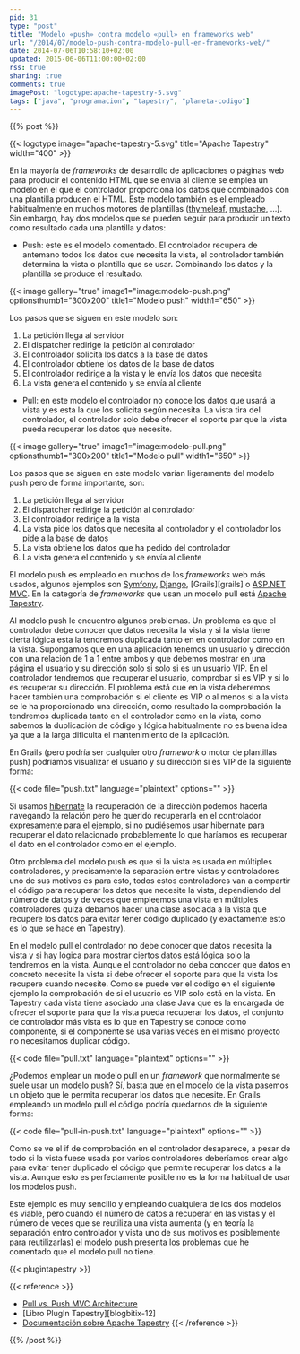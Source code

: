 ```yaml
---
pid: 31
type: "post"
title: "Modelo «push» contra modelo «pull» en frameworks web"
url: "/2014/07/modelo-push-contra-modelo-pull-en-frameworks-web/"
date: 2014-07-06T10:58:10+02:00
updated: 2015-06-06T11:00:00+02:00
rss: true
sharing: true
comments: true
imagePost: "logotype:apache-tapestry-5.svg"
tags: ["java", "programacion", "tapestry", "planeta-codigo"]
---
```


{{% post %}}

{{< logotype image="apache-tapestry-5.svg" title="Apache Tapestry" width="400" >}}

En la mayoría de _frameworks_ de desarrollo de aplicaciones o páginas web para producir el contenido HTML que se envía al cliente se emplea un modelo en el que el controlador proporciona los datos que combinados con una plantilla producen el HTML. Este modelo también es el empleado habitualmente en muchos motores de plantillas ([thymeleaf](http://www.thymeleaf.org/), [mustache](http://mustache.github.io/), ...). Sin embargo, hay dos modelos que se pueden seguir para producir un texto como resultado dada una plantilla y datos:

* Push: este es el modelo comentado. El controlador recupera de antemano todos los datos que necesita la vista, el controlador también determina la vista o plantilla que se usar. Combinando los datos y la plantilla se produce el resultado.

{{< image
    gallery="true"
    image1="image:modelo-push.png" optionsthumb1="300x200" title1="Modelo push" width1="650" >}}

Los pasos que se siguen en este modelo son:

<ol>
<li>La petición llega al servidor</li>
<li>El dispatcher redirige la petición al controlador</li>
<li>El controlador solicita los datos a la base de datos</li>
<li>El controlador obtiene los datos de la base de datos</li>
<li>El controlador redirige a la vista y le envía los datos que necesita</li>
<li>La vista genera el contenido y se envía al cliente</li>
</ol>

* Pull: en este modelo el controlador no conoce los datos que usará la vista y es esta la que los solicita según necesita. La vista tira del controlador, el controlador solo debe ofrecer el soporte par que la vista pueda recuperar los datos que necesite.

{{< image
    gallery="true"
    image1="image:modelo-pull.png" optionsthumb1="300x200" title1="Modelo pull" width1="650" >}}

Los pasos que se siguen en este modelo varían ligeramente del modelo push pero de forma importante, son:

<ol>
<li>La petición llega al servidor</li>
<li>El dispatcher redirige la petición al controlador</li>
<li>El controlador redirige a la vista</li>
<li>La vista pide los datos que necesita al controlador y el controlador los pide a la base de datos</li>
<li>La vista obtiene los datos que ha pedido del controlador</li>
<li>La vista genera el contenido y se envía al cliente</li>
</ol>

El modelo push es empleado en muchos de los _frameworks_ web más usados, algunos ejemplos son [Symfony](http://symfony.com/), [Django](https://www.djangoproject.com/), [Grails][grails] o [ASP.NET MVC](http://www.asp.net/mvc). En la categoría de _frameworks_ que usan un modelo pull está [Apache Tapestry](http://tapestry.apache.org/).

Al modelo push le encuentro algunos problemas. Un problema es que el controlador debe conocer que datos necesita la vista y si la vista tiene cierta lógica esta la tendremos duplicada tanto en en controlador como en la vista. Supongamos que en una aplicación tenemos un usuario y dirección con una relación de 1 a 1 entre ambos y que debemos mostrar en una página el usuario y su dirección solo si solo si es un usuario VIP. En el controlador tendremos que recuperar el usuario, comprobar si es VIP y si lo es recuperar su dirección. El problema está que en la vista deberemos hacer también una comprobación si el cliente es VIP o al menos si a la vista se le ha proporcionado una dirección, como resultado la comprobación la tendremos duplicada tanto en el controlador como en la vista, como sabemos la duplicación de código y lógica habitualmente no es buena idea ya que a la larga dificulta el mantenimiento de la aplicación.

En Grails (pero podría ser cualquier otro _framework_ o motor de plantillas push) podríamos visualizar el usuario y su dirección si es VIP de la siguiente forma:

{{< code file="push.txt" language="plaintext" options="" >}}

Si usamos [hibernate](http://hibernate.org/) la recuperación de la dirección podemos hacerla navegando la relación pero he querido recuperarla en el controlador expresamente para el ejemplo, si no pudiésemos usar hibernate para recuperar el dato relacionado probablemente lo que haríamos es recuperar el dato en el controlador como en el ejemplo.

Otro problema del modelo push es que si la vista es usada en múltiples controladores, y precisamente la separación entre vistas y controladores uno de sus motivos es para esto, todos estos controladores van a compartir el código para recuperar los datos que necesite la vista, dependiendo del número de datos y de veces que empleemos una vista en múltiples controladores quizá debamos hacer una clase asociada a la vista que recupere los datos para evitar tener código duplicado (y exactamente esto es lo que se hace en Tapestry).

En el modelo pull el controlador no debe conocer que datos necesita la vista y si hay lógica para mostrar ciertos datos está lógica solo la tendremos en la vista. Aunque el controlador no deba conocer que datos en concreto necesite la vista si debe ofrecer el soporte para que la vista los recupere cuando necesite. Como se puede ver el código en el siguiente ejemplo la comprobación de si el usuario es VIP solo está en la vista. En Tapestry cada vista tiene asociado una clase Java que es la encargada de ofrecer el soporte para que la vista pueda recuperar los datos, el conjunto de controlador más vista es lo que en Tapestry se conoce como componente, si el componente se usa varias veces en el mismo proyecto no necesitamos duplicar código.

{{< code file="pull.txt" language="plaintext" options="" >}}

¿Podemos emplear un modelo pull en un _framework_ que normalmente se suele usar un modelo push? Sí, basta que en el modelo de la vista pasemos un objeto que le permita recuperar los datos que necesite. En Grails empleando un modelo pull el código podría quedarnos de la siguiente forma:

{{< code file="pull-in-push.txt" language="plaintext" options="" >}}

Como se ve el if de comprobación en el controlador desaparece, a pesar de todo si la vista fuese usada por varios controladores deberíamos crear algo para evitar tener duplicado el código que permite recuperar los datos a la vista. Aunque esto es perfectamente posible no es la forma habitual de usar los modelos push.

Este ejemplo es muy sencillo y empleando cualquiera de los dos modelos es viable, pero cuando el número de datos a recuperar en las vistas y el número de veces que se reutiliza una vista aumenta (y en teoría la separación entro controlador y vista uno de sus motivos es posiblemente para reutilizarlas) el modelo push presenta los problemas que he comentado que el modelo pull no tiene.

{{< plugintapestry >}}

{{< reference >}}
* [Pull vs. Push MVC Architecture](http://www.guyrutenberg.com/2008/04/26/pull-vs-push-mvc-architecture/)
* [Libro PlugIn Tapestry][blogbitix-12]
* [Documentación sobre Apache Tapestry](https://elblogdepicodev.blogspot.com.es/2010/05/documentacion-sobre-apache-tapestry.html)
{{< /reference >}}

{{% /post %}}
